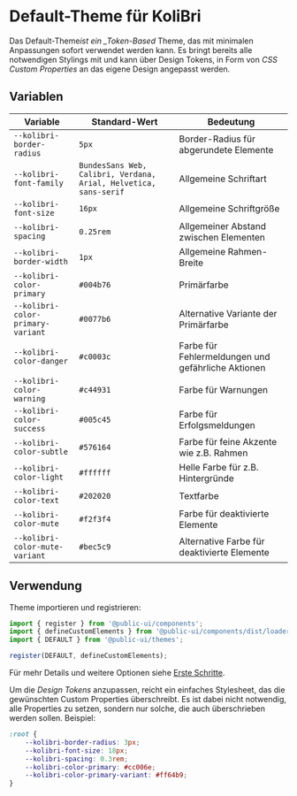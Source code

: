 # Default-Theme für KoliBri

Das Default-Theme*ist ein \_Token-Based* Theme, das mit minimalen Anpassungen sofort verwendet werden kann. Es bringt bereits alle notwendigen Stylings mit und kann
über Design Tokens, in Form von _CSS Custom Properties_ an das eigene Design angepasst werden.

## Variablen

| Variable                          | Standard-Wert                                                    | Bedeutung                                          |
| --------------------------------- | ---------------------------------------------------------------- | -------------------------------------------------- |
| `--kolibri-border-radius`         | `5px`                                                            | Border-Radius für abgerundete Elemente             |
| `--kolibri-font-family`           | `BundesSans Web, Calibri, Verdana, Arial, Helvetica, sans-serif` | Allgemeine Schriftart                              |
| `--kolibri-font-size`             | `16px`                                                           | Allgemeine Schriftgröße                            |
| `--kolibri-spacing`               | `0.25rem`                                                        | Allgemeiner Abstand zwischen Elementen             |
| `--kolibri-border-width`          | `1px`                                                            | Allgemeine Rahmen-Breite                           |
| `--kolibri-color-primary`         | `#004b76`                                                        | Primärfarbe                                        |
| `--kolibri-color-primary-variant` | `#0077b6`                                                        | Alternative Variante der Primärfarbe               |
| `--kolibri-color-danger`          | `#c0003c`                                                        | Farbe für Fehlermeldungen und gefährliche Aktionen |
| `--kolibri-color-warning`         | `#c44931`                                                        | Farbe für Warnungen                                |
| `--kolibri-color-success`         | `#005c45`                                                        | Farbe für Erfolgsmeldungen                         |
| `--kolibri-color-subtle`          | `#576164`                                                        | Farbe für feine Akzente wie z.B. Rahmen            |
| `--kolibri-color-light`           | `#ffffff`                                                        | Helle Farbe für z.B. Hintergründe                  |
| `--kolibri-color-text`            | `#202020`                                                        | Textfarbe                                          |
| `--kolibri-color-mute`            | `#f2f3f4`                                                        | Farbe für deaktivierte Elemente                    |
| `--kolibri-color-mute-variant`    | `#bec5c9`                                                        | Alternative Farbe für deaktivierte Elemente        |

## Verwendung

Theme importieren und registrieren:

```js
import { register } from '@public-ui/components';
import { defineCustomElements } from '@public-ui/components/dist/loader';
import { DEFAULT } from '@public-ui/themes';

register(DEFAULT, defineCustomElements);
```

Für mehr Details und weitere Optionen siehe [Erste Schritte](https://public-ui.github.io/docs/get-started/first-steps#einbinden-in-ein-bestehendes-projekt).

Um die _Design Tokens_ anzupassen, reicht ein einfaches Stylesheet, das die gewünschten Custom Properties überschreibt. Es ist dabei nicht notwendig, alle Properties zu setzen, sondern nur solche, die auch überschrieben werden sollen. Beispiel:

```css
:root {
	--kolibri-border-radius: 3px;
	--kolibri-font-size: 18px;
	--kolibri-spacing: 0.3rem;
	--kolibri-color-primary: #cc006e;
	--kolibri-color-primary-variant: #ff64b9;
}
```
